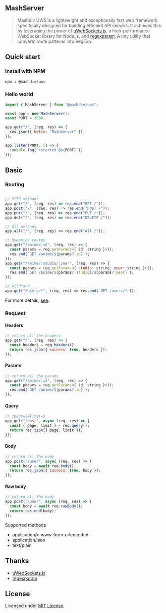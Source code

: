 ## MashServer

> Mashdiv UWS is a lightweight and exceptionally fast web framework specifically designed for building efficient API servers. It achieves this by leveraging the power of [uWebSockets.js](https://github.com/uNetworking/uWebSockets.js), a high-performance WebSocket library for Node.js, and [regexparam](https://github.com/lukeed/regexparam), A tiny utility that converts route patterns into RegExp.

## Quick start

### Install with NPM

```bash
npm i @mashdiv/uws
```

### Hello world

```js
import { MashServer } from "@mashdiv/uws";

const app = new MashServer();
const PORT = 3000;

app.get("/", (req, res) => {
  res.json({ hello: "MashServer" });
});

app.listen(PORT, () => {
  console.log(`>started @${PORT}`);
});
```

## Basic

### Routing

```js

// HTTP methods
app.get("/", (req, res) => res.end("GET /"));
app.post("/", (req, res) => res.end("POST /"));
app.put("/", (req, res) => res.end("PUT /"));
app.del("/", (req, res) => res.end("DELETE /"));

// All methods
app.all("/", (req, res) => res.end("All /"));

// Dynamics routes
app.get("/anime/:id", (req, res) => {
  const params = req.getParams<{ id: string }>();
  res.end(`GET /anime/${params?.id}`);
});
app.get("/anime/:studio/:year", (req, res) => {
  const params = req.getParams<{ studio: string; year: string }>();
  res.end(`GET /anime/${params?.studio}/${params?.year}`);
});

// Wildcard
app.get("/users/*", (req, res) => res.end(`GET /users/*`));
```

For more details, [see](https://github.com/lukeed/regexparam#usage).

### Request

#### Headers

```js
// return all the headers
app.get("/", (req, res) => {
  const headers = req.headers();
  return res.json({ success: true, headers });
});
```

#### Params

```js
// return all the params
app.get("/anime/:id", (req, res) => {
  const params = req.getParams<{ id: string }>();
  res.end(`GET /anime/${params?.id}`);
});
```

#### Query

```js
// ?page=2&limit=3
app.get("/post", async (req, res) => {
  const { page, limit } = req.query();
  return res.json({ page, limit });
});
```

#### Body

```js
// return all the body
app.post("/user", async (req, res) => {
  const body = await req.body();
  return res.json({ success: true, body });
});
```

#### Raw body

```js
// return all the body
app.post("/user", async (req, res) => {
  const body = await req.rawBody();
  return res.end(body);
});
```

Supported methods

- application/x-www-form-urlencoded
- application/json
- text/plain

## Thanks

- [uWebSockets.js](https://github.com/uNetworking/uWebSockets.js)
- [regexparam](https://github.com/lukeed/regexparam)

## License

Licensed under [MIT License](https://github.com/MashDiv/mash-server/blob/main/LICENSE).
